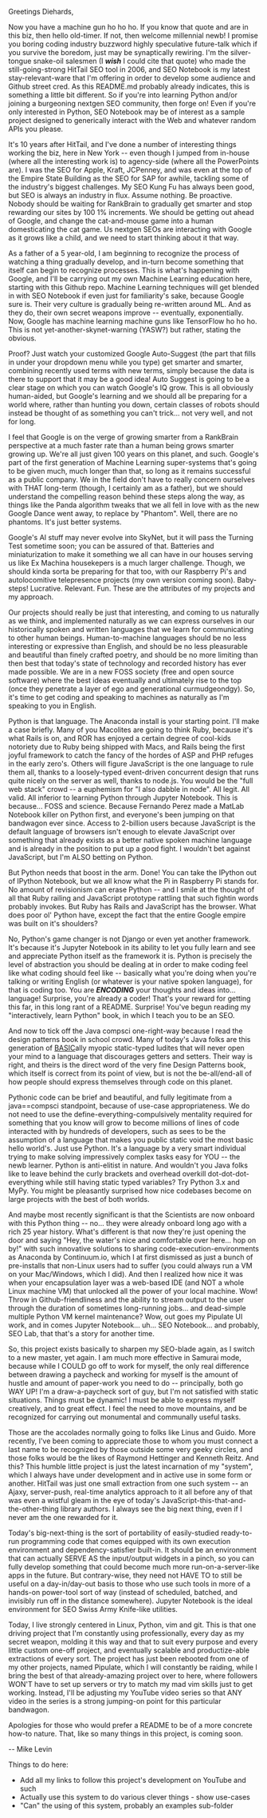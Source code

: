 Greetings Diehards,

Now you have a machine gun ho ho ho. If you know that quote and are in this
biz, then hello old-timer. If not, then welcome millennial newb! I promise you
boring coding industry buzzword highly speculative future-talk which if you
survive the boredom, just may be synaptically rewiring. I'm the silver-tongue
snake-oil salesmen (I ***wish*** I could cite that quote) who made the
still-going-strong HitTail SEO tool in 2006, and SEO Notebook is my latest
stay-relevant-ware that I'm offering in order to develop some audience and
Github street cred.  As this README.md probably already indicates, this is
something a little bit different. So if you're into learning Python and/or
joining a burgeoning nextgen SEO community, then forge on! Even if you're only
interested in Python, SEO Notebook may be of interest as a sample project
designed to generically interact with the Web and whatever random APIs you
please.

It's 10 years after HitTail, and I've done a number of interesting things
working the biz, here in New York -- even though I jumped from in-house (where
all the interesting work is) to agency-side (where all the PowerPoints are). I
was the SEO for Apple, Kraft, JCPenney, and was even at the top of the Empire
State Building as the SEO for SAP for awhile, tackling some of the industry's
biggest challenges. My SEO Kung Fu has always been good, but SEO is always an
industry in flux. Assume nothing. Be proactive. Nobody should be waiting for
RankBrain to gradually get smarter and stop rewarding our sites by 100 1%
increments. We should be getting out ahead of Google, and change the
cat-and-mouse game into a human domesticating the cat game. Us nextgen SEOs are
interacting with Google as it grows like a child, and we need to start thinking
about it that way.

As a father of a 5 year-old, I am beginning to recognize the process of
watching a thing gradually develop, and in-turn become something that itself
can begin to recognize  processes. This is what's happening with Google, and
I'll be carrying out my own Machine Learning education here, starting with this
Github repo. Machine Learning techniques will get blended in with SEO Notebook
if even just for familiarity's sake, because Google sure is. Their very culture
is gradually being re-written around ML. And as they do, their own secret
weapons improve -- eventually, exponentially.  Now, Google has machine learning
machine guns like TensorFlow ho ho ho. This is not yet-another-skynet-warning
(YASW?) but rather, stating the obvious.

Proof? Just watch your customized Google Auto-Suggest (the part that fills in
under your dropdown menu while you type) get smarter and smarter, combining
recently used terms with new terms, simply because the data is there to support
that it may be a good idea! Auto Suggest is going to be a clear stage on which
you can watch Google's IQ grow. This is all obviously human-aided, but Google's
learning and we should all be preparing for a world where, rather than hunting
you down, certain classes of robots should instead be thought of as something
you can't trick... not very well, and not for long.

I feel that Google is on the verge of growing smarter from a RankBrain
perspective at a much faster rate than a human being grows smarter growing up.
We're all just given 100 years on this planet, and such. Google's part of the
first generation of Machine Learning super-systems that's going to be given
much, much longer than that, so long as it remains successful as a public
company. We in the field don't have to really concern ourselves with THAT
long-term (though, I certainly am as a father), but we should understand the
compelling reason behind these steps along the way, as things like the Panda
algorithm tweaks that we all fell in love with as the new Google Dance went
away, to replace by "Phantom". Well, there are no phantoms. It's just better
systems.

Google's AI stuff may never evolve into SkyNet, but it will pass the Turning
Test sometime soon; you can be assured of that. Batteries and miniaturization
to make it something we all can have in our houses serving us like Ex Machina
housekepers is a much larger challenge. Though, we should kinda sorta be
preparing for that too, with our Raspberry Pi's and autolocomitive telepresence
projects (my own version coming soon). Baby-steps! Lucrative. Relevant. Fun.
These are the attributes of my projects and my approach.

Our projects should really be just that interesting, and coming to us naturally
as we think, and implemented naturally as we can express ourselves in our
historically spoken and written languages that we learn for communicating to
other human beings. Human-to-machine languages should be no less interesting or
expressive than English, and should be no less pleasurable and beautiful than
finely crafted poetry, and should be no more limiting than then best that
today's state of technology and recorded history has ever made possible. We are
in a new FOSS society (free and open source software) where the best ideas
eventually and ultimately rise to the top (once they penetrate a layer of ego
and generational curmudgeondgy). So, it's time to get coding and speaking to
machines as naturally as I'm speaking to you in English.

Python is that language. The Anaconda install is your starting point. I'll make
a case briefly. Many of you Macolites are going to think Ruby, because it's
what Rails is on, and ROR has enjoyed a certain degree of cool-kids notoriety
due to Ruby being shipped with Macs, and Rails being the first joyful framework
to catch the fancy of the hordes of ASP and PHP refuges in the early zero's.
Others will figure JavaScript is the one language to rule them all, thanks to a
loosely-typed event-driven concurrent design that runs quite nicely on the
server as well, thanks to node.js. You would be the "full web stack" crowd -- a
euphemism for "I also dabble in node". All legit. All valid. All inferior to
learning Python through Jupyter Notebook. This is because... FOSS and science.
Because Fernando Perez made a MatLab Notebook killer on Python first, and
everyone's been jumping on that bandwagon ever since. Access to 2-billion users
because JavaScript is the default language of browsers isn't enough to elevate
JavaScript over something that already exists as a better native spoken machine
language and is already in the position to put up a good fight. I wouldn't bet
against JavaScript, but I'm ALSO betting on Python.

But Python needs that boost in the arm. Done! You can take the IPython out of
IPython Notebook, but we all know what the Pi in Raspberry Pi stands for. No
amount of revisionism can erase Python -- and I smile at the thought of all
that Ruby railing and JavaScript prototype rattling that such fightin words
probably invokes. But Ruby has Rails and JavaScript has the browser. What does
poor ol' Python have, except the fact that the entire Google empire was built
on it's shoulders?

No, Python's game changer is not Django or even yet another framework. It's
because it's Jupyter Notebook in its ability to let you fully learn and see and
appreciate Python itself as the framework it is.  Python is precisely the level
of abstraction you should be dealing at in order to make coding feel like what
coding should feel like -- basically what you're doing when you're talking or
writing English (or whatever is your native spoken language), for that is
coding too. You are ***ENCODING*** your thoughts and ideas into... language!
Surprise, you're already a coder! That's your reward for getting this far, in
this long rant of a README. Surprise! You've begun reading my "interactively,
learn Python" book, in which I teach you to be an SEO.

And now to tick off the Java compsci one-right-way because I read the design
patterns book in school crowd. Many of today's Java folks are this generation
of <a href="http://www.cs.utexas.edu/users/EWD/transcriptions/EWD04xx/EWD498.html">BASIC</a>ally
myopic static-typed ludites that will never open your mind to a language that
discourages getters and setters.  Their way is right, and theirs is the direct
word of the very fine Design Patterns book, which itself is correct from its
point of view, but is not the be-all/end-all of how people should express
themselves through code on this planet.

Pythonic code can be brief and beautiful, and fully legitimate from a
java==compsci standpoint, because of use-case appropriateness. We do not need
to use the define-everything-compulsively mentality required for something that
you know will grow to become millions of lines of code interacted with by
hundreds of developers, such as sees to be the assumption of a language that
makes you public static void the most basic hello world's. Just use Python.
It's a language by a very smart individual trying to make solving impressively
complex tasks easy for YOU -- the newb learner. Python is anti-elitist in
nature. And wouldn't you Java folks like to leave behind the curly brackets and
overhead overkill dot-dot-dot-everything while still having static typed
variables? Try Python 3.x and MyPy. You might be pleasantly surprised how nice
codebases become on large projects with the best of both worlds.

And maybe most recently significant is that the Scientists are now onboard with
this Python thing -- no... they were already onboard long ago with a rich 25
year history. What's different is that now they're just opening the door and
saying "Hey, the water's nice and comfortable over here... hop on by!" with
such innovative solutions to sharing code-execution-environments as Anaconda by
Continuum.io, which I at first dismissed as just a bunch of pre-installs that
non-Linux users had to suffer (you could always run a VM on your Mac/Windows,
which I did). And then I realized how nice it was when your encapsulation layer
was a web-based IDE (and NOT a whole Linux machine VM) that unlocked all the
power of your local machine. Wow! Throw in Github-friendliness and the ability
to stream output to the user through the duration of sometimes long-running
jobs... and dead-simple multiple Python VM kernel maintenance? Wow, out goes my
Pipulate UI work, and in comes Jupyter Notebook... uh... SEO Notebook... and
probably, SEO Lab, that that's a story for another time.

So, this project exists basically to sharpen my SEO-blade again, as I switch to
a new master, yet again. I am much more effective in Samurai mode, because
while I COULD go off to work for myself, the only real difference between
drawing a paycheck and working for myself is the amount of hustle and amount of
paper-work you need to do -- principally, both go WAY UP! I'm a draw-a-paycheck
sort of guy, but I'm not satisfied with static situations. Things must be
dynamic! I must be able to express myself creatively, and to great effect. I
feel the need to move mountains, and be recognized for carrying out monumental
and communally useful tasks.

Those are the accolades normally going to folks like Linus and Guido. More
recently, I've been coming to appreciate those to whom you must connect a last
name to be recognized by those outside some very geeky circles, and those folks
would be the likes of Raymond Hettinger and Kenneth Reitz. And this? This
humble little project is just the latest incarnation of my "system", which I
always have under development and in active use in some form or another.
HitTail was just one small extraction from one such system -- an Ajaxy,
server-push, real-time analytics approach to it all before any of that was even
a wistful gleam in the eye of today's JavaScript-this-that-and-the-other-thing
library authors. I always see the big next thing, even if I never am the one
rewarded for it.

Today's big-next-thing is the sort of portability of easily-studied
ready-to-run programming code that comes equipped with its own execution
environment and dependency-satisfier built-in. It should be an environment that
can actually SERVE AS the input/output widgets in a pinch, so you can fully
develop something that could become much more run-on-a-server-like apps in the
future. But contrary-wise, they need not HAVE TO to still be useful on a
day-in/day-out basis to those who use such tools in more of a hands-on
power-tool sort of way (instead of scheduled, batched, and invisibly run off in
the distance somewhere). Jupyter Notebook is the ideal environment for SEO
Swiss Army Knife-like utilities.

Today, I live strongly centered in Linux, Python, vim and git. This is that one
driving project that I'm constantly using professionally, every day as my
secret weapon, molding it this way and that to suit every purpose and every
little custom one-off project, and eventually scalable and productize-able
extractions of every sort. The project has just been rebooted from one of my
other projects, named Pipulate, which I will constantly be raiding, while I
bring the best of that already-amazing project over to here, where followers
WON'T have to set up servers or try to match my mad vim skills just to get
working. Instead, I'll be adjusting my YouTube video series so that ANY video
in the series is a strong jumping-on point for this particular bandwagon.

Apologies for those who would prefer a README to be of a more concrete how-to
nature. That, like so many things in this project, is coming soon.

-- Mike Levin

Things to do here:

- Add all my links to follow this project's development on YouTube and such
- Actually use this system to do various clever things - show use-cases
- "Can" the using of this system, probably an examples sub-folder
